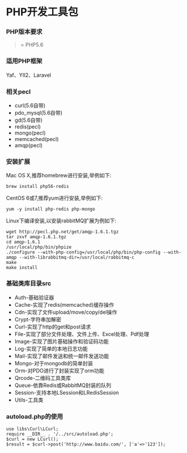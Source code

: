 # PHP开发工具包
### PHP版本要求
>= PHP5.6
### 适用PHP框架
Yaf、YII2、Laravel
### 相关pecl
* curl(5.6自带)
* pdo_mysql(5.6自带)
* gd(5.6自带)
* redis(pecl)
* mongo(pecl)
* memcached(pecl)
* amqp(pecl)
### 安装扩展
Mac OS X,推荐homebrew进行安装,举例如下:
```
brew install php56-redis
```
CentOS 6或7,推荐yum进行安装,举例如下:
```
yum -y install php-redis php-mongo
```
Linux下编译安装,以安装rabbitMQ扩展为例如下:
```
wget http://pecl.php.net/get/amqp-1.6.1.tgz
tar zxvf amqp-1.6.1.tgz
cd amqp-1.6.1
/usr/local/php/bin/phpize
./configure --with-php-config=/usr/local/php/bin/php-config --with-amqp --with-librabbitmq-dir=/usr/local/rabbitmq-c
make
make install
```
### 基础类库目录src
* Auth-基础验证器
* Cache-实现了redis(memcached)缓存操作
* Cdn-实现了文件upload/move/copy/del操作
* Crypt-字符串加解密
* Curl-实现了http的get和post请求
* File-实现了部分文件处理、文件上传、Excel处理、Pdf处理
* Image-实现了图片基础操作和验证码功能
* Log-实现了简单的本地日志功能
* Mail-实现了邮件发送和统一邮件发送功能
* Mongo-对于mongodb的简单封装
* Orm-对PDO进行了封装实现了orm功能
* Qrcode-二维码工具类库
* Queue-依靠Redis或RabbitMQ封装的队列
* Session-支持本地LSession和LRedisSession
* Utils-工具类
### autoload.php的使用
```
use libs\Curl\LCurl;
require __DIR__ . '/../src/autoload.php';
$curl = new LCurl();
$result = $curl->post('http://www.baidu.com/', ['a'=>'123']);
```